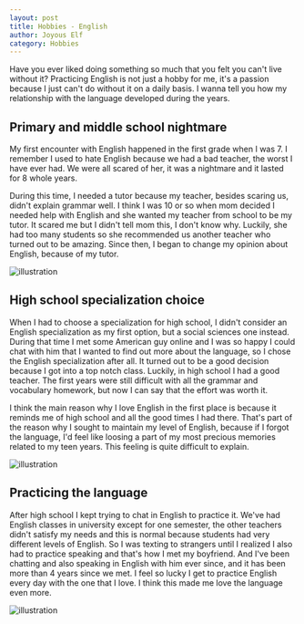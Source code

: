 ```yaml
---
layout: post
title: Hobbies - English
author: Joyous Elf
category: Hobbies
---
```


Have you ever liked doing something so much that you felt you can't live without it?
Practicing English is not just a hobby for me, it's a passion because I just can't do without it on a daily basis.
I wanna tell you how my relationship with the language developed during the years.

## Primary and middle school nightmare

My first encounter with English happened in the first grade when I was 7.
I remember I used to hate English because we had a bad teacher, the worst I have ever had.
We were all scared of her, it was a nightmare and it lasted for 8 whole years.

During this time, I needed a tutor because my teacher, besides scaring us, didn't explain grammar well.
I think I was 10 or so when mom decided I needed help with English and she wanted my teacher from school to be my tutor.
It scared me but I didn't tell mom this, I don't know why.
Luckily, she had too many students so she recommended us another teacher who turned out to be amazing.
Since then, I began to change my opinion about English, because of my tutor.

![illustration]({{site.baseurl}}/assets/images/illustration_love_english_1.png)

## High school specialization choice

When I had to choose a specialization for high school, I didn't consider an English specialization as my first option, but a social sciences one instead.
During that time I met some American guy online and I was so happy I could chat with him that I wanted to find out more about the language, so I chose the English specialization after all.
It turned out to be a good decision because I got into a top notch class.
Luckily, in high school I had a good teacher.
The first years were still difficult with all the grammar and vocabulary homework, but now I can say that the effort was worth it.

I think the main reason why I love English in the first place is because it reminds me of high school and all the good times I had there.
That's part of the reason why I sought to maintain my level of English, because if I forgot the language, I'd feel like loosing a part of my most precious memories related to my teen years.
This feeling is quite difficult to explain.

![illustration]({{site.baseurl}}/assets/images/illustration_english_book_cover.png)

## Practicing the language

After high school I kept trying to chat in English to practice it.
We've had English classes in university except for one semester, the other teachers didn't satisfy my needs and this is normal because students had very different levels of English.
So I was texting to strangers until I realized I also had to practice speaking and that's how I met my boyfriend.
And I've been chatting and also speaking in English with him ever since, and it has been more than 4 years since we met.
I feel so lucky I get to practice English every day with the one that I love.
I think this made me love the language even more.

![illustration]({{site.baseurl}}/assets/images/illustration_love_english_2.png)
